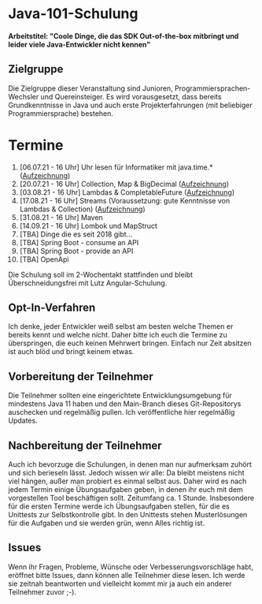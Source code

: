 # Java-101-Schulung

#### Arbeitstitel: "Coole Dinge, die das SDK Out-of-the-box mitbringt und leider viele Java-Entwickler nicht kennen"

## Zielgruppe

Die Zielgruppe dieser Veranstaltung sind Junioren, Programmiersprachen-Wechsler und Quereinsteiger. Es wird
vorausgesetzt, dass bereits Grundkenntnisse in Java und auch erste Projekterfahrungen (mit beliebiger
Programmiersprache) bestehen.

# Termine

1. [06.07.21 - 16 Uhr] Uhr lesen für Informatiker mit
   java.time.* ([Aufzeichnung](https://visionconsultinggmbhcokg-my.sharepoint.com/:v:/g/personal/hendrik_sebastian_voss_visionconsultinggmbhcokg_onmicrosoft_com/Ec3PKQn_AXBLlmc_2MFXGFAB78GzB2XG-LVUor3sNAfzkQ?e=NTHBaQ))
1. [20.07.21 - 16 Uhr] Collection, Map &
   BigDecimal ([Aufzeichnung](https://visionconsultinggmbhcokg-my.sharepoint.com/:v:/g/personal/hendrik_sebastian_voss_visionconsultinggmbhcokg_onmicrosoft_com/Efva_mebiZlJt3uIPtndiFgBAWWmoOFd056dI5eauYdEzw?e=R98Y1e))
1. [03.08.21 - 16 Uhr] Lambdas &
   CompletableFuture ([Aufzeichnung](https://visionconsultinggmbhcokg-my.sharepoint.com/:v:/g/personal/hendrik_sebastian_voss_visionconsultinggmbhcokg_onmicrosoft_com/EbEGxbLiPepPvnXV64bwCR8BgmHYDlOnk8f9H9_OMTTxHg?e=g3g0a5))
1. [17.08.21 - 16 Uhr] Streams (Voraussetzung: gute Kenntnisse von Lambdas &
   Collection) ([Aufzeichnung](https://visionconsultinggmbhcokg-my.sharepoint.com/:v:/g/personal/hendrik_sebastian_voss_visionconsultinggmbhcokg_onmicrosoft_com/Ee77X4dJKqBGo3YdL4muwLYBVLYJwkTZ7kCFG_QGGhFDpQ?e=OyQqVT))
1. [31.08.21 - 16 Uhr] Maven
1. [14.09.21 - 16 Uhr] Lombok und MapStruct
1. [TBA] Dinge die es seit 2018 gibt...
1. [TBA] Spring Boot - consume an API
1. [TBA] Spring Boot - provide an API
1. [TBA] OpenApi

Die Schulung soll im 2-Wochentakt stattfinden und bleibt Überschneidungsfrei mit Lutz Angular-Schulung.

## Opt-In-Verfahren

Ich denke, jeder Entwickler weiß selbst am besten welche Themen er bereits kennt und welche nicht. Daher bitte ich euch
die Termine zu überspringen, die euch keinen Mehrwert bringen. Einfach nur Zeit absitzen ist auch blöd und bringt keinem
etwas.

## Vorbereitung der Teilnehmer

Die Teilnehmer sollten eine eingerichtete Entwicklungsumgebung für mindestens Java 11 haben und den Main-Branch dieses
Git-Repositorys auschecken und regelmäßig pullen. Ich veröffentliche hier regelmäßig Updates.

## Nachbereitung der Teilnehmer

Auch ich bevorzuge die Schulungen, in denen man nur aufmerksam zuhört und sich berieseln lässt. Jedoch wissen wir alle:
Da bleibt meistens nicht viel hängen, außer man probiert es einmal selbst aus. Daher wird es nach jedem Termin einige
Übungsaufgaben geben, in denen ihr euch mit dem vorgestellen Tool beschäftigen sollt. Zeitumfang ca. 1 Stunde.
Insbesondere für die ersten Termine werde ich Übungsaufgaben stellen, für die es Unittests zur Selbstkontrolle gibt. In
den Unittests stehen Musterlösungen für die Aufgaben und sie werden grün, wenn Alles richtig ist.

## Issues

Wenn ihr Fragen, Probleme, Wünsche oder Verbesserungsvorschläge habt, eröffnet bitte Issues, dann können alle Teilnehmer
diese lesen. Ich werde sie zeitnah beantworten und vielleicht kommt mir ja auch ein anderer Teilnehmer zuvor ;-).






